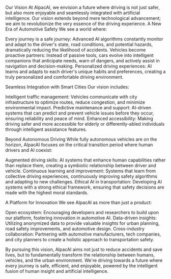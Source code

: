 Our Vision
At AlpacAI, we envision a future where driving is not just safer, but also more enjoyable and seamlessly integrated with artificial intelligence. Our vision extends beyond mere technological advancement; we aim to revolutionize the very essence of the driving experience.
A New Era of Automotive Safety
We see a world where:

Every journey is a safe journey: Advanced AI algorithms constantly monitor and adapt to the driver's state, road conditions, and potential hazards, dramatically reducing the likelihood of accidents.
Vehicles become proactive partners: Instead of passive tools, cars evolve into intelligent companions that anticipate needs, warn of dangers, and actively assist in navigation and decision-making.
Personalized driving experiences: AI learns and adapts to each driver's unique habits and preferences, creating a truly personalized and comfortable driving environment.

Seamless Integration with Smart Cities
Our vision includes:

Intelligent traffic management: Vehicles communicate with city infrastructure to optimize routes, reduce congestion, and minimize environmental impact.
Predictive maintenance and support: AI-driven systems that can predict and prevent vehicle issues before they occur, ensuring reliability and peace of mind.
Enhanced accessibility: Making driving safer and more accessible for elderly or differently-abled individuals through intelligent assistance features.

Beyond Autonomous Driving
While fully autonomous vehicles are on the horizon, AlpacAI focuses on the critical transition period where human drivers and AI coexist:

Augmented driving skills: AI systems that enhance human capabilities rather than replace them, creating a symbiotic relationship between driver and vehicle.
Continuous learning and improvement: Systems that learn from collective driving experiences, continuously improving safety algorithms and adapting to new challenges.
Ethical AI in transportation: Developing AI systems with a strong ethical framework, ensuring that safety decisions are made with the highest moral standards.

A Platform for Innovation
We see AlpacAI as more than just a product:

Open ecosystem: Encouraging developers and researchers to build upon our platform, fostering innovation in automotive AI.
Data-driven insights: Utilizing anonymized data to provide valuable insights for urban planning, road safety improvements, and automotive design.
Cross-industry collaboration: Partnering with automotive manufacturers, tech companies, and city planners to create a holistic approach to transportation safety.

By pursuing this vision, AlpacAI aims not just to reduce accidents and save lives, but to fundamentally transform the relationship between humans, vehicles, and the urban environment. We're driving towards a future where every journey is safe, efficient, and enjoyable, powered by the intelligent fusion of human insight and artificial intelligence.